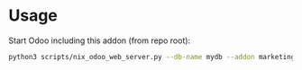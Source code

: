 # Usage

Start Odoo including this addon (from repo root):

```bash
python3 scripts/nix_odoo_web_server.py --db-name mydb --addon marketing_crm_partner
```
